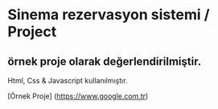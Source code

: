 # Sinema rezervasyon sistemi / Project

## örnek proje olarak değerlendirilmiştir.

Html, Css & Javascript kullanılmıştır.

[Örnek Proje] (https://www.google.com.tr)
